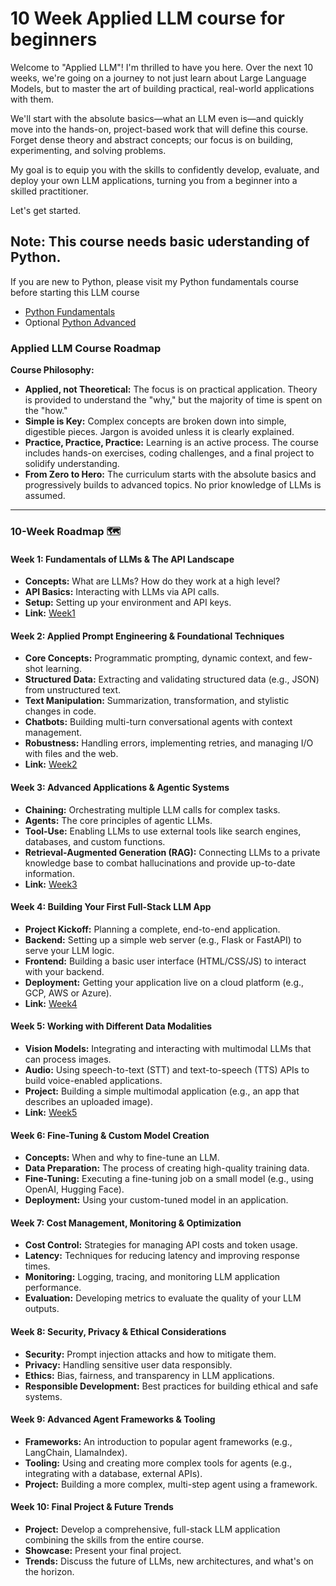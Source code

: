 # 10 Week Applied LLM course for beginners
Welcome to "Applied LLM"! I'm thrilled to have you here. Over the next 10 weeks, we're going on a journey to not just learn about Large Language Models, but to master the art of building practical, real-world applications with them. 

We'll start with the absolute basics—what an LLM even is—and quickly move into the hands-on, project-based work that will define this course. Forget dense theory and abstract concepts; our focus is on building, experimenting, and solving problems. 

My goal is to equip you with the skills to confidently develop, evaluate, and deploy your own LLM applications, turning you from a beginner into a skilled practitioner. 

Let's get started.

## Note: This course needs basic uderstanding of Python.
If you are new to Python, please visit my Python fundamentals course before starting this LLM course
- [Python Fundamentals](https://github.com/simplifylearning101/dsa_with_python/tree/main/Week0%20Python%20Fundamentals)
- Optional [Python Advanced](https://github.com/simplifylearning101/dsa_with_python/tree/main/Week1%20Advanced%20Python)


### **Applied LLM Course Roadmap**

**Course Philosophy:**

* **Applied, not Theoretical:** The focus is on practical application. Theory is provided to understand the "why," but the majority of time is spent on the "how."
* **Simple is Key:** Complex concepts are broken down into simple, digestible pieces. Jargon is avoided unless it is clearly explained.
* **Practice, Practice, Practice:** Learning is an active process. The course includes hands-on exercises, coding challenges, and a final project to solidify understanding.
* **From Zero to Hero:** The curriculum starts with the absolute basics and progressively builds to advanced topics. No prior knowledge of LLMs is assumed.

---

### **10-Week Roadmap** 🗺️

#### **Week 1: Fundamentals of LLMs & The API Landscape**
* **Concepts:** What are LLMs? How do they work at a high level?
* **API Basics:** Interacting with LLMs via API calls.
* **Setup:** Setting up your environment and API keys.
* **Link:** [Week1](week1/README.md)


#### **Week 2: Applied Prompt Engineering & Foundational Techniques**
* **Core Concepts:** Programmatic prompting, dynamic context, and few-shot learning.
* **Structured Data:** Extracting and validating structured data (e.g., JSON) from unstructured text.
* **Text Manipulation:** Summarization, transformation, and stylistic changes in code.
* **Chatbots:** Building multi-turn conversational agents with context management.
* **Robustness:** Handling errors, implementing retries, and managing I/O with files and the web.
* **Link:** [Week2](week2/README.md)

#### **Week 3: Advanced Applications & Agentic Systems**
* **Chaining:** Orchestrating multiple LLM calls for complex tasks.
* **Agents:** The core principles of agentic LLMs.
* **Tool-Use:** Enabling LLMs to use external tools like search engines, databases, and custom functions.
* **Retrieval-Augmented Generation (RAG):** Connecting LLMs to a private knowledge base to combat hallucinations and provide up-to-date information.
* **Link:** [Week3](week3/README.md)

#### **Week 4: Building Your First Full-Stack LLM App**
* **Project Kickoff:** Planning a complete, end-to-end application.
* **Backend:** Setting up a simple web server (e.g., Flask or FastAPI) to serve your LLM logic.
* **Frontend:** Building a basic user interface (HTML/CSS/JS) to interact with your backend.
* **Deployment:** Getting your application live on a cloud platform (e.g., GCP, AWS or Azure).
* **Link:** [Week4](week4/README.md)

#### **Week 5: Working with Different Data Modalities**
* **Vision Models:** Integrating and interacting with multimodal LLMs that can process images.
* **Audio:** Using speech-to-text (STT) and text-to-speech (TTS) APIs to build voice-enabled applications.
* **Project:** Building a simple multimodal application (e.g., an app that describes an uploaded image).
* **Link:** [Week5](week5/README.md)

#### **Week 6: Fine-Tuning & Custom Model Creation**
* **Concepts:** When and why to fine-tune an LLM.
* **Data Preparation:** The process of creating high-quality training data.
* **Fine-Tuning:** Executing a fine-tuning job on a small model (e.g., using OpenAI, Hugging Face).
* **Deployment:** Using your custom-tuned model in an application.

#### **Week 7: Cost Management, Monitoring & Optimization**
* **Cost Control:** Strategies for managing API costs and token usage.
* **Latency:** Techniques for reducing latency and improving response times.
* **Monitoring:** Logging, tracing, and monitoring LLM application performance.
* **Evaluation:** Developing metrics to evaluate the quality of your LLM outputs.

#### **Week 8: Security, Privacy & Ethical Considerations**
* **Security:** Prompt injection attacks and how to mitigate them.
* **Privacy:** Handling sensitive user data responsibly.
* **Ethics:** Bias, fairness, and transparency in LLM applications.
* **Responsible Development:** Best practices for building ethical and safe systems.

#### **Week 9: Advanced Agent Frameworks & Tooling**
* **Frameworks:** An introduction to popular agent frameworks (e.g., LangChain, LlamaIndex).
* **Tooling:** Using and creating more complex tools for agents (e.g., integrating with a database, external APIs).
* **Project:** Building a more complex, multi-step agent using a framework.

#### **Week 10: Final Project & Future Trends**
* **Project:** Develop a comprehensive, full-stack LLM application combining the skills from the entire course.
* **Showcase:** Present your final project.
* **Trends:** Discuss the future of LLMs, new architectures, and what's on the horizon.